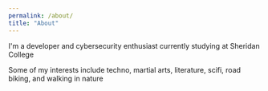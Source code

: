 ```yaml
---
permalink: /about/
title: "About"
---
```


I'm a developer and cybersecurity enthusiast currently studying at Sheridan College

Some of my interests include techno, martial arts, literature, scifi, road biking, and walking in nature
